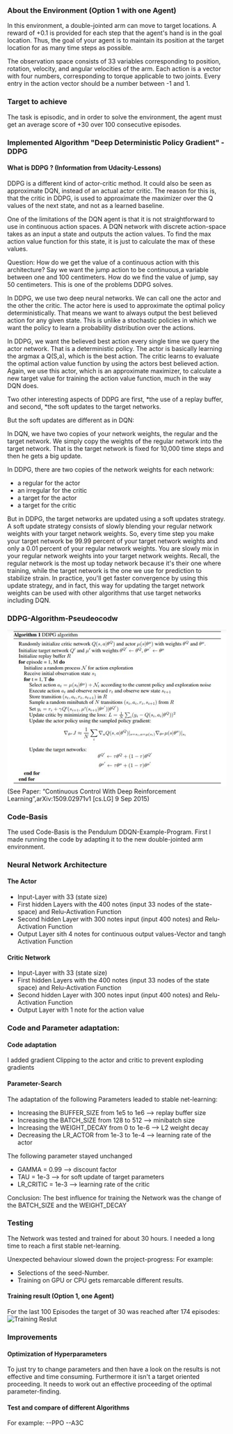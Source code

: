 
### About the Environment (Option 1 with one Agent)
In this environment, a double-jointed arm can move to target locations. A reward of +0.1 is provided for each step that the agent's hand is in the goal location. Thus, the goal of your agent is to maintain its position at the target location for as many time steps as possible.

The observation space consists of 33 variables corresponding to position, rotation, velocity, and angular velocities of the arm. Each action is a vector with four numbers, corresponding to torque applicable to two joints. Every entry in the action vector should be a number between -1 and 1.

### Target to achieve
The task is episodic, and in order to solve the environment, 
the agent must get an average score of +30 over 100 consecutive episodes.

### Implemented Algorithm "Deep Deterministic Policy Gradient" - DDPG
#### What is DDPG  ?  (Information from Udacity-Lessons)
DDPG is a different kind of actor-critic method.
It could also be seen as approximate DQN, instead of an actual actor critic.
The reason for this is, that the critic in DDPG, is used to approximate the maximizer 
over the Q values of the next state, and not as a learned baseline.

One of the limitations of the DQN agent is that it
is not straightforward to use in continuous action spaces.
A DQN network with discrete action-space takes as an input a state and outputs the action values.
To find the max action value function for this state,
it is  just to calculate the max of these values.

Question:
How do we get the value of a continuous action with this architecture?
Say we want the jump action to be continuous,a variable between one and 100 centimeters.
How do we find the value of jump, say 50 centimeters.
This is one of the problems DDPG solves.

In DDPG, we use two deep neural networks.
We can call one the actor and the other the critic.
The actor here is used to approximate the optimal policy deterministically.
That means we want to always output the best believed action for any given state.
This is unlike a stochastic policies in which we want the policy to
learn a probability distribution over the actions.

In DDPG, we want the believed best action every single time we query the actor network.
That is a deterministic policy.
The actor is basically learning the argmax a Q(S,a), which is the best action.
The critic learns to evaluate
the optimal action value function by using the actors best believed action.
Again, we use this actor, which is an approximate maximizer,
to calculate a new target value for training the action value function,
much in the way DQN does.


Two other interesting aspects of DDPG are first,
*the use of a replay buffer, and second,
*the soft updates to the target networks.


But the soft updates are  different as in DQN:

In DQN, we have two copies of your network weights,
the regular and the target network. 
We simply copy the weights of the regular network into the target network.
That is the target network is fixed for 10,000 time steps and then he gets a big update.

In DDPG, there are  two copies of the network weights for each network:
* a regular for the actor
* an irregular for the critic
* a target for the actor
* a target for the critic

But in DDPG, the target networks are updated using a soft updates strategy.
A soft update strategy consists of slowly blending
your regular network weights with your target network weights.
So, every time step you make your target network be 99.99 percent of
your target network weights and only a 0.01 percent of your regular network weights.
You are slowly mix in your regular network weights into your target network weights.
Recall, the regular network is
the most up today network because it's their one where training,
while the target network is the one we use for prediction to stabilize strain.
In practice, you'll get faster convergence by using this update strategy, and in fact,
this way for updating the target network weights can be used
with other algorithms that use target networks including DQN.

### DDPG-Algorithm-Pseudeocodw

![DDPG Algorithm](DDPG_PseudoCode.png)
(See Paper: “Continuous Control With Deep Reinforcement Learning”,arXiv:1509.02971v1 [cs.LG] 9 Sep 2015)

### Code-Basis
The used Code-Basis is the Pendulum DDQN-Example-Program.
First I made running the code by adapting it to the new 
double-jointed arm environment.

### Neural Network Architecture

#### The Actor 

* Input-Layer with 33 (state size) 
* First hidden Layers  with the 400 notes (input 33 nodes of the state-space) and Relu-Activation Function
* Second hidden Layer with 300 notes input (input 400 notes) and Relu-Activation Function
* Output Layer sith 4 notes for continuous output values-Vector and tangh Activation Function

#### Critic Network
* Input-Layer with 33 (state size) 
* First hidden Layers  with the 400 notes (input 33 nodes of the state space) and Relu-Activation Function
* Second hidden Layer with 300 notes input (input 400 notes) and Relu-Activation Function
* Output Layer with 1  note for the action value



### Code and Parameter adaptation:
#### Code adaptation
I added gradient Clipping to the actor and critic to prevent exploding gradients


#### Parameter-Search
The adaptation of the following Parameters leaded to stable net-learning:
* Increasing the BUFFER_SIZE from 1e5 to 1e6        --> replay buffer size
* Increasing the BATCH_SIZE from 128 to 512         --> minibatch size
* Increasing the WEIGHT_DECAY from 0 to 1e-6        --> L2 weight decay
* Decreasing the  LR_ACTOR from 1e-3 to 1e-4        --> learning rate of the actor 

The following parameter stayed unchanged
* GAMMA = 0.99            --> discount factor
* TAU = 1e-3              --> for soft update of target parameters
* LR_CRITIC = 1e-3        --> learning rate of the critic

Conclusion: 
The best influence for training the Network was the change of 
the BATCH_SIZE and the WEIGHT_DECAY


### Testing
The Network was tested and trained for about 30 hours.
I needed a long time to reach a first stable net-learning.

Unexpected behaviour slowed down the project-progress:
For example: 
* Selections of the seed-Number.        
* Training on GPU or CPU gets remarcable different results.
#### Training result (Option 1, one Agent)
For the last 100 Episodes the target of 30 was reached after 174 episodes:
![Training Reslut](ContinousControlt_Result.PNG)



### Improvements
#### Optimization of Hyperparameters
To just try to change parameters and then have a look on the results is not  effective 
and time consuming. Furthermore it isn't a target oriented proceeding.
It needs to work out an effective proceeding of the optimal parameter-finding.
#### Test and compare of different Algorithms
For example:
--PPO
--A3C




